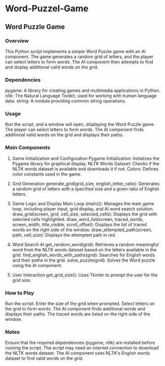 # Word-Puzzel-Game

## Word Puzzle Game

### Overview
This Python script implements a simple Word Puzzle game with an AI component. The game generates a random grid of letters, and the player can select letters to form words. The AI component then attempts to find and display additional valid words on the grid.

### Dependencies
pygame: A library for creating games and multimedia applications in Python.
nltk: The Natural Language Toolkit, used for working with human language data.
string: A module providing common string operations.

### Usage
Run the script, and a window will open, displaying the Word Puzzle game. The player can select letters to form words. The AI component finds additional valid words on the grid and displays their paths.

### Main Components

1. Game Initialization and Configuration
Pygame Initialization: Initializes the Pygame library for graphical display.
NLTK Words Dataset: Checks if the NLTK words dataset is available and downloads it if not.
Colors: Defines color constants used in the game.

2. Grid Generation
generate_grid(grid_size, english_letter_ratio): Generates a random grid of letters with a specified size and a given ratio of English letters.

3. Game Logic and Display
Main Loop (main()): Manages the main game loop, including player input, grid display, and AI word search solution.
draw_grid(screen, grid, cell_size, selected_cells): Displays the grid with selected cells highlighted.
draw_word_list(screen, traced_words, screen_width, title_visible, scroll_offset): Displays the list of traced words on the right side of the window.
draw_attempted_path(screen, path, cell_size): Displays the attempted path in red.

4. Word Search AI
get_random_word(grid): Retrieves a random meaningful word from the NLTK words dataset based on the letters available in the grid.
find_english_words_with_paths(grid): Searches for English words and their paths in the grid.
solve_puzzle(grid): Solves the Word puzzle using the AI component.

5. User Interaction
get_grid_size(): Uses Tkinter to prompt the user for the grid size.

### How to Play
Run the script.
Enter the size of the grid when prompted.
Select letters on the grid to form words.
The AI component finds additional words and displays their paths.
The traced words are listed on the right side of the window.


### Notes
Ensure that the required dependencies (pygame, nltk) are installed before running the script.
The script may need an internet connection to download the NLTK words dataset.
The AI component uses NLTK's English words dataset to find valid words on the grid.
